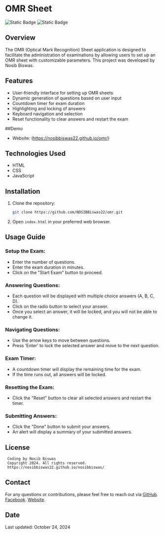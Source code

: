 # OMR Sheet

![Static Badge](https://img.shields.io/badge/Developed%20By-Nosib%20Biswas-blue)
![Static Badge](https://img.shields.io/badge/version-1.0.1-red)

## Overview

The OMR (Optical Mark Recognition) Sheet application is designed to facilitate the administration of examinations by allowing users to set up an OMR sheet with customizable parameters. This project was developed by Nosib Biswas.

## Features

- User-friendly interface for setting up OMR sheets
- Dynamic generation of questions based on user input
- Countdown timer for exam duration
- Highlighting and locking of answers
- Keyboard navigation and selection
- Reset functionality to clear answers and restart the exam

##Demo
- Website: (https://nosibbiswas22.github.io/omr/)

## Technologies Used

- HTML
- CSS
- JavaScript

## Installation

1. Clone the repository:

   ```bash
   git clone https://github.com/NOSIBBiswas22/omr.git
   ```

3. Open `index.html` in your preferred web browser.

## Usage Guide

### Setup the Exam:
- Enter the number of questions.
- Enter the exam duration in minutes.
- Click on the "Start Exam" button to proceed.

### Answering Questions:
- Each question will be displayed with multiple choice answers (A, B, C, D).
- Click on the radio button to select your answer.
- Once you select an answer, it will be locked, and you will not be able to change it.

### Navigating Questions:
- Use the arrow keys to move between questions.
- Press 'Enter' to lock the selected answer and move to the next question.

### Exam Timer:
- A countdown timer will display the remaining time for the exam.
- If the time runs out, all answers will be locked.

### Resetting the Exam:
- Click the "Reset" button to clear all selected answers and restart the timer.

### Submitting Answers:
- Click the "Done" button to submit your answers.
- An alert will display a summary of your submitted answers.

## License

```plaintext
 Coding by Nosib Biswas
 Copyright 2024. All rights reserved.
 https://nosibbiswas22.github.io/nosibbiswas/
```

## Contact

For any questions or contributions, please feel free to reach out via [GitHub](https://github.com/NOSIBBiswas22/).
 [Facebook](https://www.facebook.com/nosib.biswas.227).
 [Website](https://nosibbiswas22.github.io/nosibbiswas/).

## Date

Last updated: October 24, 2024
